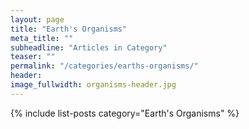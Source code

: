 ```yaml
---
layout: page
title: "Earth's Organisms"
meta_title: ""
subheadline: "Articles in Category"
teaser: ""
permalink: "/categories/earths-organisms/"
header:
image_fullwidth: organisms-header.jpg
---
```

{% include list-posts category="Earth's Organisms" %}
